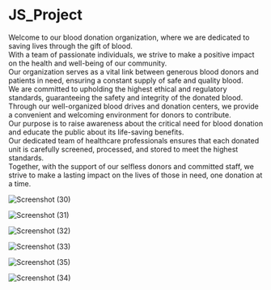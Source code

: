 # JS_Project
Welcome to our blood donation organization, where we are dedicated
            to saving lives through the gift of blood.<br />
            With a team of passionate individuals, we strive to make a positive
            impact on the health and well-being of our community.<br />
            Our organization serves as a vital link between generous blood
            donors and patients in need, ensuring a constant supply of safe and
            quality blood.<br />
            We are committed to upholding the highest ethical and regulatory
            standards, guaranteeing the safety and integrity of the donated
            blood.<br />
            Through our well-organized blood drives and donation centers, we
            provide a convenient and welcoming environment for donors to
            contribute.<br />
            Our purpose is to raise awareness about the critical need for blood
            donation and educate the public about its life-saving benefits.<br />
            Our dedicated team of healthcare professionals ensures that each
            donated unit is carefully screened, processed, and stored to meet
            the highest standards.<br />
            Together, with the support of our selfless donors and committed
            staff, we strive to make a lasting impact on the lives of those in
            need, one donation at a time.
            
![Screenshot (30)](https://github.com/khushigyl/JS_Project/assets/138769263/d634fe38-51c2-4b62-8c5f-04886fd4f349)

![Screenshot (31)](https://github.com/khushigyl/JS_Project/assets/138769263/52c350c0-5866-4209-8864-bdaef761f2c5)

![Screenshot (32)](https://github.com/khushigyl/JS_Project/assets/138769263/74eca7b4-fefa-4e15-8f74-475601cca877)

![Screenshot (33)](https://github.com/khushigyl/JS_Project/assets/138769263/c75977eb-8c58-45ec-8685-2fcc231f7ecb)

![Screenshot (35)](https://github.com/khushigyl/JS_Project/assets/138769263/d832b1e6-f238-47c5-b8a1-4738d27ebaaa)

![Screenshot (34)](https://github.com/khushigyl/JS_Project/assets/138769263/93583fad-2ea6-4ac0-8b7d-50c4234551bf)

